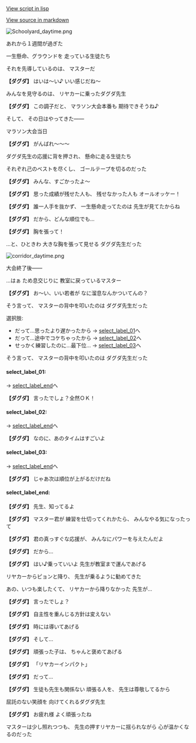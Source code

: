 [View script in lisp](../scripts/20065205.txt)

[View source in markdown](20065205.md)

![Schoolyard_daytime.png](../images/backgrounds/Schoolyard_daytime.png)

あれから１週間が過ぎた

一生懸命、グラウンドを
走っている生徒たち

それを先導しているのは、
マスターだ

**【ダグダ】**
はいは～い♪
いい感じだね～

みんなを見守るのは、
リヤカーに乗ったダグダ先生

**【ダグダ】**
この調子だと、
マラソン大会本番も
期待できそうね♪

そして、
その日はやってきた――

マラソン大会当日

**【ダグダ】**
がんばれ～～～

ダグダ先生の応援に背を押され、
懸命に走る生徒たち

それぞれ己のベストを尽くし、
ゴールテープを切るのだった

**【ダグダ】**
みんな、すごかったよ～

**【ダグダ】**
思った成績が残せた人も、
残せなかった人も
オールオッケー！

**【ダグダ】**
誰一人手を抜かず、
一生懸命走ってたのは
先生が見てたからね

**【ダグダ】**
だから、どんな順位でも…

**【ダグダ】**
胸を張って！

…と、ひときわ
大きな胸を張って見せる
ダグダ先生だった

![corridor_daytime.png](../images/backgrounds/corridor_daytime.png)

大会終了後――

…はぁ
ため息交じりに
教室に戻っているマスター

**【ダグダ】**
お～い、いい若者が
なに溜息なんかついてんの？

そう言って、
マスターの背中を叩いたのは
ダグダ先生だった

選択肢:
- だって…思ったより遅かったから → [select_label_01](#select_label_01)へ
- だって…途中でコケちゃったから → [select_label_02](#select_label_02)へ
- せっかく練習したのに…最下位… → [select_label_03](#select_label_03)へ

そう言って、
マスターの背中を叩いたのは
ダグダ先生だった

#### select_label_01:
 → [select_label_end](#select_label_end)へ

**【ダグダ】**
言ったでしょ？全然ＯＫ！　

#### select_label_02:
 → [select_label_end](#select_label_end)へ

**【ダグダ】**
なのに、あのタイムはすごいよ

#### select_label_03:
 → [select_label_end](#select_label_end)へ

**【ダグダ】**
じゃあ次は順位が上がるだけだね

#### select_label_end:

**【ダグダ】**
先生、知ってるよ

**【ダグダ】**
マスター君が
練習を仕切ってくれかたら、
みんなやる気になったって

**【ダグダ】**
君の真っすぐな応援が、
みんなにパワーを与えたんだよ

**【ダグダ】**
だから…

**【ダグダ】**
はい♪乗っていいよ
先生が教室まで運んであげる

リヤカーからピョンと降り、
先生が乗るように勧めてきた

あの、いつも楽したくて、
リヤカーから降りなかった
先生が…

**【ダグダ】**
言ったでしょ？

**【ダグダ】**
自主性を重んじる方針は変えない

**【ダグダ】**
時には導いてあげる

**【ダグダ】**
そして…

**【ダグダ】**
頑張った子は、
ちゃんと褒めてあげる

**【ダグダ】**
「リヤカーインパクト」

**【ダグダ】**
だって…

**【ダグダ】**
生徒も先生も関係ない
頑張る人を、
先生は尊敬してるから

屈託のない笑顔を
向けてくれるダグダ先生

**【ダグダ】**
お疲れ様
よく頑張ったね

マスターは少し照れつつも、
先生の押すリヤカーに揺られながら
心が温かくなるのだった

